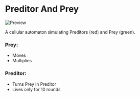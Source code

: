 # Preditor And Prey

![Preview](https://i.imgur.com/ssM9G0v.png "Window Preview")

A cellular automaton simulating Preditors (red) and Prey (green).

### Prey:
* Moves
* Multiplies
### Preditor:
* Turns Prey in Preditor
* Lives only for 10 rounds
